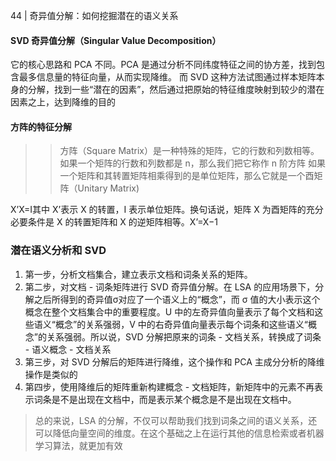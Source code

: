 44 | 奇异值分解：如何挖掘潜在的语义关系

#### SVD 奇异值分解（Singular Value Decomposition）
它的核心思路和 PCA 不同。PCA 是通过分析不同纬度特征之间的协方差，找到包含最多信息量的特征向量，从而实现降维。
而 SVD 这种方法试图通过样本矩阵本身的分解，找到一些“潜在的因素”，然后通过把原始的特征维度映射到较少的潜在因素之上，达到降维的目的

#### 方阵的特征分解
>> 方阵（Square Matrix）是一种特殊的矩阵，它的行数和列数相等。如果一个矩阵的行数和列数都是 n，那么我们把它称作 n 阶方阵
>> 如果一个矩阵和其转置矩阵相乘得到的是单位矩阵，那么它就是一个酉矩阵（Unitary Matrix)

X’X=I其中 X’表示 X 的转置，I 表示单位矩阵。换句话说，矩阵 X 为酉矩阵的充分必要条件是 X 的转置矩阵和 X 的逆矩阵相等。X’=X−1

### 潜在语义分析和 SVD
1. 第一步，分析文档集合，建立表示文档和词条关系的矩阵。
2. 第二步，对文档 - 词条矩阵进行 SVD 奇异值分解。在 LSA 的应用场景下，分解之后所得到的奇异值σ对应了一个语义上的“概念”，而 σ 值的大小表示这个概念在整个文档集合中的重要程度。U 中的左奇异值向量表示了每个文档和这些语义“概念”的关系强弱，V 中的右奇异值向量表示每个词条和这些语义“概念”的关系强弱。所以说，SVD 分解把原来的词条 - 文档关系，转换成了词条 - 语义概念 - 文档关系
3. 第三步，对 SVD 分解后的矩阵进行降维，这个操作和 PCA 主成分分析的降维操作是类似的
4. 第四步，使用降维后的矩阵重新构建概念 - 文档矩阵，新矩阵中的元素不再表示词条是不是出现在文档中，而是表示某个概念是不是出现在文档中。

> 总的来说，LSA 的分解，不仅可以帮助我们找到词条之间的语义关系，还可以降低向量空间的维度。在这个基础之上在运行其他的信息检索或者机器学习算法，就更加有效
